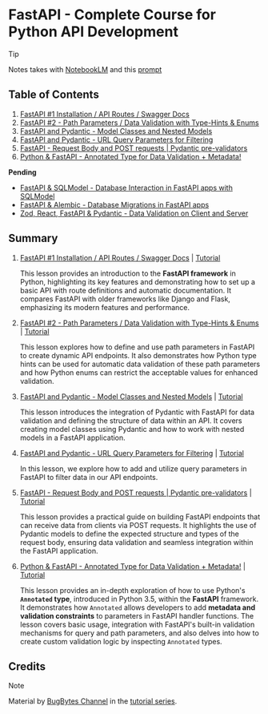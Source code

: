 # FastAPI - Complete Course for Python API Development

> [!TIP]  
> Notes takes with [NotebookLM](https://notebooklm.google) and this [prompt](https://github.com/iBrokeTheCode/backend-roadmap/blob/main/notes/prompts/summarize-tutorial.md)

## Table of Contents

1. [FastAPI #1 Installation / API Routes / Swagger Docs](./notes/lesson-01.md)
2. [FastAPI #2 - Path Parameters / Data Validation with Type-Hints & Enums](./notes/lesson-02.md)
3. [FastAPI and Pydantic - Model Classes and Nested Models](./notes/lesson-03.md)
4. [FastAPI and Pydantic - URL Query Parameters for Filtering](./notes/lesson-04.md)
5. [FastAPI - Request Body and POST requests | Pydantic pre-validators](./notes/lesson-05.md)
6. [Python & FastAPI - Annotated Type for Data Validation + Metadata!](./notes/lesson-06.md)

**Pending**

- [FastAPI & SQLModel - Database Interaction in FastAPI apps with SQLModel](https://youtu.be/pRYzMF04fLw?si=mDx38PWD4YztVGAE)
- [FastAPI & Alembic - Database Migrations in FastAPI apps](https://youtu.be/zTSmvUVbk8M?si=n2adErX501cP1fIy)
- [Zod, React, FastAPI & Pydantic - Data Validation on Client and Server](https://youtu.be/iYUaK1KOz54?si=GwIPPX2t2s2ru5zJ)

## Summary

1. [FastAPI #1 Installation / API Routes / Swagger Docs](./notes/lesson-01.md) | [Tutorial](https://youtu.be/Lw-zLopB3o0?si=jyZFx4LbnJOiaryP)

   This lesson provides an introduction to the **FastAPI framework** in Python, highlighting its key features and demonstrating how to set up a basic API with route definitions and automatic documentation. It compares FastAPI with older frameworks like Django and Flask, emphasizing its modern features and performance.

2. [FastAPI #2 - Path Parameters / Data Validation with Type-Hints & Enums](./notes/lesson-02.md) | [Tutorial](https://youtu.be/q6E3xoKIBnY?si=n9GqqFDWLTtdnh37)

   This lesson explores how to define and use path parameters in FastAPI to create dynamic API endpoints. It also demonstrates how Python type hints can be used for automatic data validation of these path parameters and how Python enums can restrict the acceptable values for enhanced validation.

3. [FastAPI and Pydantic - Model Classes and Nested Models](./notes/lesson-03.md) | [Tutorial](https://youtu.be/ID9b4diFZN8?si=GmU65x4o3M9_J6EA)

   This lesson introduces the integration of Pydantic with FastAPI for data validation and defining the structure of data within an API. It covers creating model classes using Pydantic and how to work with nested models in a FastAPI application.

4. [FastAPI and Pydantic - URL Query Parameters for Filtering](./notes/lesson-04.md) | [Tutorial](https://youtu.be/Dnp07ZKfdVU?si=WftqGWLMTRM-OK0y)

   In this lesson, we explore how to add and utilize query parameters in FastAPI to filter data in our API endpoints.

5. [FastAPI - Request Body and POST requests | Pydantic pre-validators](./notes/lesson-05.md) | [Tutorial](https://youtu.be/zq0_g3BKltE?si=hU2LNYfvifFxe0mb)

   This lesson provides a practical guide on building FastAPI endpoints that can receive data from clients via POST requests. It highlights the use of Pydantic models to define the expected structure and types of the request body, ensuring data validation and seamless integration within the FastAPI application.

6. [Python & FastAPI - Annotated Type for Data Validation + Metadata!](./notes/lesson-06.md) | [Tutorial](https://youtu.be/9Hc-mql6Gv4?si=ap11Njh3XzD7PoY3)

   This lesson provides an in-depth exploration of how to use Python's **`Annotated` type**, introduced in Python 3.5, within the **FastAPI** framework. It demonstrates how `Annotated` allows developers to add **metadata and validation constraints** to parameters in FastAPI handler functions. The lesson covers basic usage, integration with FastAPI's built-in validation mechanisms for query and path parameters, and also delves into how to create custom validation logic by inspecting `Annotated` types.

## Credits

> [!NOTE]
> Material by [BugBytes Channel](https://www.youtube.com/@bugbytes3923) in the [tutorial series](https://youtube.com/playlist?list=PL-2EBeDYMIbQghmnb865lpdmYyWU3I5F1&si=mC2A2xLr3VMZ71IG).

